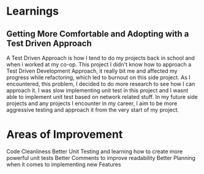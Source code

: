 # Learnings

## Getting More Comfortable and Adopting with a Test Driven Approach
A Test Driven Approach is how I tend to do my projects back in school and when i worked at my co-op. 
This project I didn't know how to approach a Test Driven Development Approach, it really bit me and affected my progress while refactoring, which led to burnout on this side project. As I encountered, this problem, I decided to do more research to see how I can approach it.
I was slow implementing unit test in this project and I wasnt able to implement unit test based on network related stuff. In my future side projects and any projects I encounter in my career, I aim to be more aggressive testing and approach it from the very start of my project.


# Areas of Improvement
Code Cleanliness
Better Unit Testing and learning how to create more powerful unit tests
Better Comments to improve readability
Better Planning when it comes to implementing new Features
